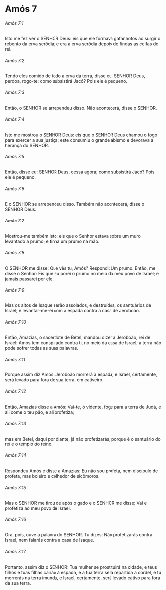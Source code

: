 # Amós 7

###### Amós 7:1

Isto me fez ver o SENHOR Deus: eis que ele formava gafanhotos ao surgir o rebento da erva serôdia; e era a erva serôdia depois de findas as ceifas do rei.

###### Amós 7:2

Tendo eles comido de todo a erva da terra, disse eu: SENHOR Deus, perdoa, rogo-te; como subsistirá Jacó? Pois ele é pequeno.

###### Amós 7:3

Então, o SENHOR se arrependeu disso. Não acontecerá, disse o SENHOR.

###### Amós 7:4

Isto me mostrou o SENHOR Deus: eis que o SENHOR Deus chamou o fogo para exercer a sua justiça; este consumiu o grande abismo e devorava a herança do SENHOR.

###### Amós 7:5

Então, disse eu: SENHOR Deus, cessa agora; como subsistirá Jacó? Pois ele é pequeno.

###### Amós 7:6

E o SENHOR se arrependeu disso. Também não acontecerá, disse o SENHOR Deus.

###### Amós 7:7

Mostrou-me também isto: eis que o Senhor estava sobre um muro levantado a prumo; e tinha um prumo na mão.

###### Amós 7:8

O SENHOR me disse: Que vês tu, Amós? Respondi: Um prumo. Então, me disse o Senhor: Eis que eu porei o prumo no meio do meu povo de Israel; e jamais passarei por ele.

###### Amós 7:9

Mas os altos de Isaque serão assolados, e destruídos, os santuários de Israel; e levantar-me-ei com a espada contra a casa de Jeroboão.

###### Amós 7:10

Então, Amazias, o sacerdote de Betel, mandou dizer a Jeroboão, rei de Israel: Amós tem conspirado contra ti, no meio da casa de Israel; a terra não pode sofrer todas as suas palavras.

###### Amós 7:11

Porque assim diz Amós: Jeroboão morrerá à espada, e Israel, certamente, será levado para fora de sua terra, em cativeiro.

###### Amós 7:12

Então, Amazias disse a Amós: Vai-te, ó vidente, foge para a terra de Judá, e ali come o teu pão, e ali profetiza;

###### Amós 7:13

mas em Betel, daqui por diante, já não profetizarás, porque é o santuário do rei e o templo do reino.

###### Amós 7:14

Respondeu Amós e disse a Amazias: Eu não sou profeta, nem discípulo de profeta, mas boieiro e colhedor de sicômoros.

###### Amós 7:15

Mas o SENHOR me tirou de após o gado e o SENHOR me disse: Vai e profetiza ao meu povo de Israel.

###### Amós 7:16

Ora, pois, ouve a palavra do SENHOR. Tu dizes: Não profetizarás contra Israel, nem falarás contra a casa de Isaque.

###### Amós 7:17

Portanto, assim diz o SENHOR: Tua mulher se prostituirá na cidade, e teus filhos e tuas filhas cairão à espada, e a tua terra será repartida a cordel, e tu morrerás na terra imunda, e Israel, certamente, será levado cativo para fora da sua terra.

